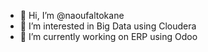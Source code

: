 - 👋 Hi, I’m @naoufaltokane
- 👀 I’m interested in Big Data using Cloudera
- 🌱 I’m currently working on ERP using Odoo

<!---
naoufaltokane/naoufaltokane is a ✨ special ✨ repository because its `README.md` (this file) appears on your GitHub profile.
You can click the Preview link to take a look at your changes.
--->
